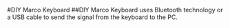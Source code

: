 #DIY Marco Keyboard
##DIY Marco Keyboard uses Bluetooth technology or a USB cable to send the signal from the keyboard to the PC.
